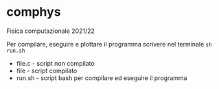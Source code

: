 # comphys
Fisica computazionale 2021/22

Per compilare, eseguire e plottare il programma scrivere nel terminale `sh run.sh`

- file.c - script non compilato
- file   - script compilato
- run.sh - script bash per compilare ed eseguire il programma
